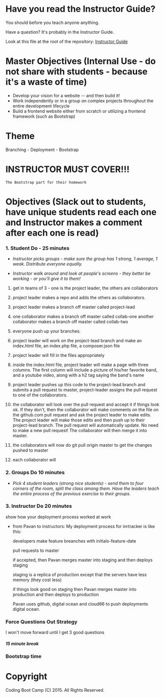 # Have you read the Instructor Guide?

You should before you teach anyone anything.

Have a question? It's probably in the Instructor Guide.

Look at this file at the root of the repository:
[Instructor Guide](https://github.com/RutgersCodingBootcamp/All-Lesson-Plans/blob/master/instructor_guide)

# Master Objectives (Internal Use - do not share with students - because it's a waste of time)

* Develop your vision for a website -- and then build it!
* Work independently or in a group on complex projects throughout the entire development lifecycle
* Build a frontend website either from scratch or utilizing a frontend framework (such as Bootstrap)


# Theme

Branching - Deployment - Bootstrap

# INSTRUCTOR MUST COVER!!!

```
The Bootstrap part for their homework
```

# Objectives (Slack out to students, have unique students read each one and Instructor makes a comment after each one is read)

### 1. Student Do - 25 minutes

* *Instructor picks groups - make sure the group has 1 strong, 1 average, 1 weak. Distribute everyone equally.*

* *Instructor walk around and look at people's screens - they better be working - or you'll give it to them!*

1. get in teams of 3 - one is the project leader, the others are collaborators

2. project leader makes a repo and adds the others as collaborators. 

3. project leader makes a branch off master called project-lead

4. one collaborator makes a branch off master called collab-one 
another collaborator makes a branch off master called collab-two

5. everyone push up your branches. 

6. project leader will work on the project-lead branch and make an index.html file, an index.php file, a composer.json file

7. project leader will fill in the files appropriately

8. inside the index.html file, project leader will make a page with three columns. The first column will include a picture of his/her favorite band, and a youtube video, along with a h2 tag saying the band's name

9. project leader pushes up this code to the project-lead branch and submits a pull request to master, project-leader assigns the pull request to one of the collaborators. 

10. the collaborator will look over the pull request and accept it if things look ok. If they don't, then the collaborator will make comments on the file on the github.com pull request and ask the project leader to make edits. The project leader will make those edits and then push up to their project-lead branch. The pull request will automatically update. No need to make a new pull request! The collaborator will then merge it into master.

11. the collaborators will now do git pull origin master to get the changes pushed to master

12. each collaborator will 



### 2. Groups Do 10 minutes

* *Pick 4 student leaders (strong nice students) - send them to four corners of the room, split the class among them. Have the leaders teach the entire process of the previous exercise to their groups.*

### 3. Instructor Do 20 minutes

show how your deployment process worked at work

* from Pavan to instructors: My deployment process for inrtracker is like this:

	developers make feature breanches with initials-feature-date

	pull requests to master

	if accepted, then Pavan merges master into staging and then deploys staging 

	staging is a replica of production except that the servers have less memory (they cost less)

	if things look good on staging then Pavan merges master into production and then deploys to production

	Pavan uses github, digital ocean and cloud66 to push deployments digital ocean.


### Force Questions Out Strategy

I won't move forward until I get 3 good questions

##### 15 minute break

### Bootstrap time



# Copyright
Coding Boot Camp (C) 2015. All Rights Reserved.